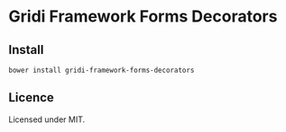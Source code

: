 # Gridi Framework Forms Decorators

## Install
`bower install gridi-framework-forms-decorators`

## Licence

Licensed under MIT.